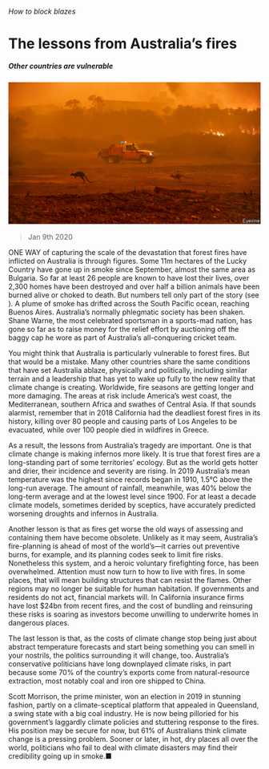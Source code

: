 ###### How to block blazes

# The lessons from Australia’s fires 

##### Other countries are vulnerable 

![image](images/20200111_LDP001_1.jpg) 

> Jan 9th 2020 

ONE WAY of capturing the scale of the devastation that forest fires have inflicted on Australia is through figures. Some 11m hectares of the Lucky Country have gone up in smoke since September, almost the same area as Bulgaria. So far at least 26 people are known to have lost their lives, over 2,300 homes have been destroyed and over half a billion animals have been burned alive or choked to death. But numbers tell only part of the story (see ). A plume of smoke has drifted across the South Pacific ocean, reaching Buenos Aires. Australia’s normally phlegmatic society has been shaken. Shane Warne, the most celebrated sportsman in a sports-mad nation, has gone so far as to raise money for the relief effort by auctioning off the baggy cap he wore as part of Australia’s all-conquering cricket team.

You might think that Australia is particularly vulnerable to forest fires. But that would be a mistake. Many other countries share the same conditions that have set Australia ablaze, physically and politically, including similar terrain and a leadership that has yet to wake up fully to the new reality that climate change is creating. Worldwide, fire seasons are getting longer and more damaging. The areas at risk include America’s west coast, the Mediterranean, southern Africa and swathes of Central Asia. If that sounds alarmist, remember that in 2018 California had the deadliest forest fires in its history, killing over 80 people and causing parts of Los Angeles to be evacuated, while over 100 people died in wildfires in Greece.


As a result, the lessons from Australia’s tragedy are important. One is that climate change is making infernos more likely. It is true that forest fires are a long-standing part of some territories’ ecology. But as the world gets hotter and drier, their incidence and severity are rising. In 2019 Australia’s mean temperature was the highest since records began in 1910, 1.5°C above the long-run average. The amount of rainfall, meanwhile, was 40% below the long-term average and at the lowest level since 1900. For at least a decade climate models, sometimes derided by sceptics, have accurately predicted worsening droughts and infernos in Australia.

Another lesson is that as fires get worse the old ways of assessing and containing them have become obsolete. Unlikely as it may seem, Australia’s fire-planning is ahead of most of the world’s—it carries out preventive burns, for example, and its planning codes seek to limit fire risks. Nonetheless this system, and a heroic voluntary firefighting force, has been overwhelmed. Attention must now turn to how to live with fires. In some places, that will mean building structures that can resist the flames. Other regions may no longer be suitable for human habitation. If governments and residents do not act, financial markets will. In California insurance firms have lost $24bn from recent fires, and the cost of bundling and reinsuring these risks is soaring as investors become unwilling to underwrite homes in dangerous places.

The last lesson is that, as the costs of climate change stop being just about abstract temperature forecasts and start being something you can smell in your nostrils, the politics surrounding it will change, too. Australia’s conservative politicians have long downplayed climate risks, in part because some 70% of the country’s exports come from natural-resource extraction, most notably coal and iron ore shipped to China.

Scott Morrison, the prime minister, won an election in 2019 in stunning fashion, partly on a climate-sceptical platform that appealed in Queensland, a swing state with a big coal industry. He is now being pilloried for his government’s laggardly climate policies and stuttering response to the fires. His position may be secure for now, but 61% of Australians think climate change is a pressing problem. Sooner or later, in hot, dry places all over the world, politicians who fail to deal with climate disasters may find their credibility going up in smoke.■

